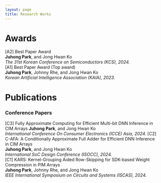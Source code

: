 ```yaml
---
layout: page
title: Research Works
---
```


# **Awards**  
[A2] Best Paper Award  
**Juhong Park**, and Jong Hwan Ko   
_The 31st Korean Conference on Semiconductors (KCS), 2024._      
[A1] Best Paper Award (Top award)  
**Juhong Park**, Johnny Rhe, and Jong Hwan Ko   
*Korean Artificial Intelligence Association (KAIA), 2023.*  

# **Publications**  
### **Conference Papers**  
[C3] Fully Approximate Computing for Efficient Multi-bit DNN Inference in CIM Arrays
**Juhong Park**, and Jong Hwan Ko  
*International Conference On Consumer Electronics (ICCE) Asia, 2024.*
[C2] C-AFA: A Conditionally Approximate Full Adder for Efficient DNN Inference in CIM Arrays  
**Juhong Park**, and Jong Hwan Ko  
*International SoC Design Conference (ISOCC), 2024.*    
[C1] KARS: Kernel-Grouping Aided Row-Skipping for SDK-based Weight Compression in PIM Arrays   
**Juhong Park**, Johnny Rhe, and Jong Hwan Ko  
*IEEE International Symposium on Circuits and Systems (ISCAS), 2024.*  
